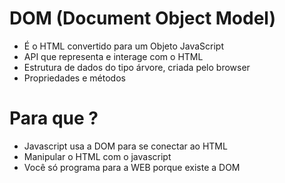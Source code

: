 # DOM (Document Object Model)

* É o HTML convertido para um Objeto JavaScript
* API que representa e interage com o HTML
* Estrutura de dados do tipo árvore, criada pelo browser
* Propriedades e métodos

# Para que ?
* Javascript usa a DOM para se conectar ao HTML
* Manipular o HTML com o javascript
* Você só programa para a WEB porque existe a DOM